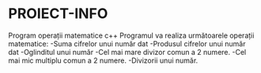 # PROIECT-INFO
Program operații matematice c++
Programul va realiza următoarele operații matematice:
-Suma cifrelor unui număr dat
-Produsul cifrelor unui număr dat
-Oglinditul unui număr
-Cel mai mare divizor comun a 2 numere.
-Cel mai mic multiplu comun a 2 numere.
-Divizorii unui număr.
